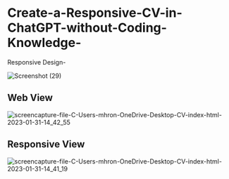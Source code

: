 # Create-a-Responsive-CV-in-ChatGPT-without-Coding-Knowledge-

Responsive Design-

![Screenshot (29)](https://user-images.githubusercontent.com/78216965/215715962-e5297497-af51-4179-be1c-384b65eef869.png)

## Web View

![screencapture-file-C-Users-mhron-OneDrive-Desktop-CV-index-html-2023-01-31-14_42_55](https://user-images.githubusercontent.com/78216965/215715871-e947df60-b62c-4654-be8e-20c4ed0444a0.png)

## Responsive View

![screencapture-file-C-Users-mhron-OneDrive-Desktop-CV-index-html-2023-01-31-14_41_19](https://user-images.githubusercontent.com/78216965/215715721-1726c9c6-faab-422c-812c-0b25144690c8.png)
